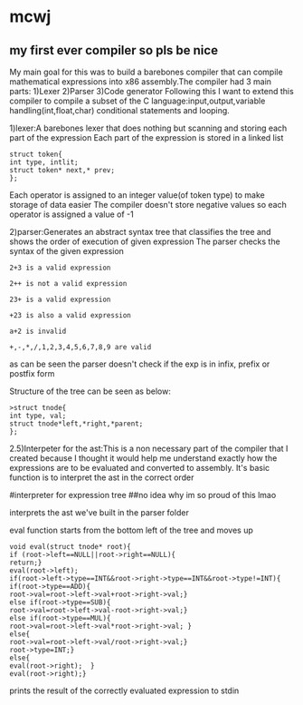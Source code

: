 # mcwj
## my first ever compiler so pls be nice

My main goal for this was to build a barebones compiler that can compile mathematical expressions into x86 assembly.The compiler had 3 main parts:
            1)Lexer
            2)Parser
            3)Code generator
Following this I want to extend this compiler to compile a subset of the C language:input,output,variable handling(int,float,char) conditional statements and looping.

1)lexer:A barebones lexer that does nothing but scanning and storing each part of the expression
Each part of the expression is stored in a linked list
```
struct token{
int type, intlit;
struct token* next,* prev;
};
```

Each operator is assigned to an integer value(of token type) to make storage of data easier 
The compiler doesn't store negative values so each operator is assigned a value of -1


2)parser:Generates an abstract syntax tree that classifies the tree and shows the order of execution of given expression
The  parser checks the syntax of the given expression
```
2+3 is a valid expression

2++ is not a valid expression

23+ is a valid expression

+23 is also a valid expression

a+2 is invalid

+,-,*,/,1,2,3,4,5,6,7,8,9 are valid
```
as can be seen the parser doesn't check if the exp is in infix, prefix or postfix form

Structure of the tree can be seen as below:
```
>struct tnode{
int type, val;
struct tnode*left,*right,*parent;    
};
```
2.5)Interpeter for the ast:This is a non necessary part of the compiler that I created because I thought it would help me understand exactly how the expressions are to be evaluated and converted to assembly.
It's basic function is to interpret the ast in the correct order

#interpreter for expression tree
##no idea why im so proud of this lmao

interprets the ast we've built in the parser folder

eval function starts from the bottom left of the tree and moves up
```
void eval(struct tnode* root){
if (root->left==NULL||root->right==NULL){
return;}
eval(root->left);
if(root->left->type==INT&&root->right->type==INT&&root->type!=INT){
if(root->type==ADD){
root->val=root->left->val+root->right->val;}
else if(root->type==SUB){
root->val=root->left->val-root->right->val;}
else if(root->type==MUL){
root->val=root->left->val*root->right->val; }
else{
root->val=root->left->val/root->right->val;}
root->type=INT;}
else{
eval(root->right);  }
eval(root->right);}
```
prints the  result of the correctly evaluated expression to stdin
